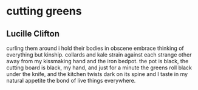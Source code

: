 # cutting greens
## Lucille Clifton
curling them around
i hold their bodies in obscene embrace
thinking of everything but kinship.
collards and kale
strain against each strange other
away from my kissmaking hand and
the iron bedpot.
the pot is black,
the cutting board is black,
my hand,
and just for a minute
the greens roll black under the knife,
and the kitchen twists dark on its spine
and I taste in my natural appetite
the bond of live things everywhere.